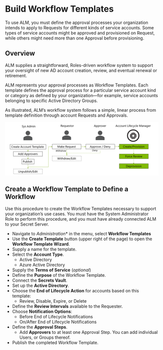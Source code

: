 ﻿[title]: # (Build Workflow Templates)
[tags]: # (Account Lifecycle Manager,ALM,Active Directory,)
[priority]: # (5190)

# Build Workflow Templates

To use ALM, you must define the approval processes your organization intends to apply to Requests for different kinds of service accounts. Some types of service accounts might be approved and provisioned on Request, while others might need more than one Approval before provisioning.

## Overview

ALM supplies a straightforward, Roles-driven workflow system to support your oversight of new AD account creation, review, and eventual renewal or retirement.

ALM represents your approval processes as Workflow Templates. Each template defines the approval process for a particular service account kind or category as defined by your organization—for example, service accounts belonging to specific Active Directory Groups.

As illustrated, ALM’s workflow system follows a simple, linear process from template definition through account Requests and Approvals.

![Workflow Process](images/workflow-process.png)

## Create a Workflow Template to Define a Workflow

Use this procedure to create the Workflow Templates necessary to support your organization’s use cases. You must have the System Administrator Role to perform this procedure, and you must have already connected ALM to your Secret Server.

* Navigate to *Administration** in the menu, select **Workflow Templates**
* Use the **Create Template** button (upper right of the page) to open the **Workflow Template Wizard**.
* Supply a name for the template.
* Select the **Account Type**.
  * Active Directory
  * Azure Active Directory
* Supply the **Terms of Service** (*optional*)
* Define the **Purpose** of the Workflow Template.
* Connect the **Secrets Vault**.
* Set up the **Active Directory**.
* Choose the **End of Lifecycle Action** for accounts based on this template:
  * Review, Disable, Expire, or Delete
* Define the **Review Intervals** available to the Requester.
* Choose **Notification Options**:
  * Before End of Lifecycle Notifications
  * On/After End of Lifecycle Notifications
* Define the **Approval Steps**.
  * Add **Approvers** to at least one Approval Step. You can add individual Users, or Groups thereof.
* Publish the completed Workflow Template.
